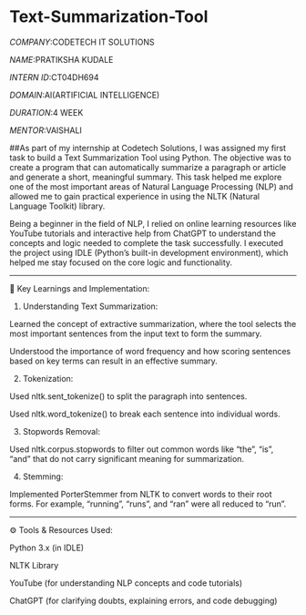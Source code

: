 # Text-Summarization-Tool

*COMPANY*:CODETECH IT SOLUTIONS

*NAME*:PRATIKSHA KUDALE

*INTERN ID*:CT04DH694

*DOMAIN*:AI(ARTIFICIAL INTELLIGENCE)

*DURATION*:4 WEEK

*MENTOR*:VAISHALI

##As part of my internship at Codetech Solutions, I was assigned my first task to build a Text Summarization Tool using Python. The objective was to create a program that can automatically summarize a paragraph or article and generate a short, meaningful summary. This task helped me explore one of the most important areas of Natural Language Processing (NLP) and allowed me to gain practical experience in using the NLTK (Natural Language Toolkit) library.

Being a beginner in the field of NLP, I relied on online learning resources like YouTube tutorials and interactive help from ChatGPT to understand the concepts and logic needed to complete the task successfully. I executed the project using IDLE (Python’s built-in development environment), which helped me stay focused on the core logic and functionality.

---
🧠 Key Learnings and Implementation:

1. Understanding Text Summarization:

Learned the concept of extractive summarization, where the tool selects the most important sentences from the input text to form the summary.

Understood the importance of word frequency and how scoring sentences based on key terms can result in an effective summary.


2. Tokenization:

Used nltk.sent_tokenize() to split the paragraph into sentences.

Used nltk.word_tokenize() to break each sentence into individual words.


3. Stopwords Removal:

Used nltk.corpus.stopwords to filter out common words like “the”, “is”, “and” that do not carry significant meaning for summarization.


4. Stemming:

Implemented PorterStemmer from NLTK to convert words to their root forms. For example, “running”, “runs”, and “ran” were all reduced to “run”.


---

⚙️ Tools & Resources Used:

Python 3.x (in IDLE)

NLTK Library

YouTube (for understanding NLP concepts and code tutorials)

ChatGPT (for clarifying doubts, explaining errors, and code debugging)
##
